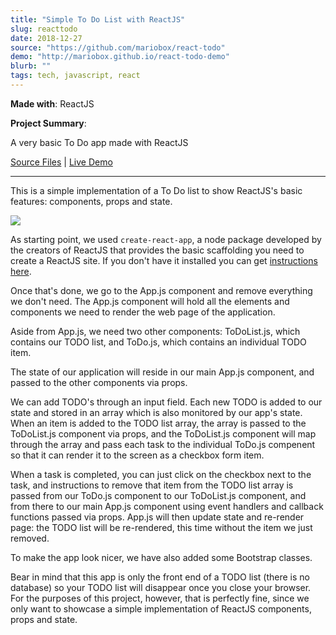 ```yaml
---
title: "Simple To Do List with ReactJS"
slug: reacttodo	
date: 2018-12-27
source: "https://github.com/mariobox/react-todo"
demo: "http://mariobox.github.io/react-todo-demo"
blurb: ""
tags: tech, javascript, react
---
```


**Made with**: <i class="icon-reactjs"></i> ReactJS

**Project Summary**: 

A very basic To Do app made with ReactJS

[Source Files](https://github.com/mariobox/react-todo) | [Live Demo](http://mariobox.github.io/react-todo-demo) <hr class="art" />

This is a simple implementation of a To Do list to show ReactJS's basic features: components, props and state.

<img src="https://66.media.tumblr.com/80b5e831b75a9c617c52d013baf8d384/tumblr_pkeoj0MHGO1qz7ur9o1_1280.png" />

As starting point, we used <code>create-react-app</code>, a node package developed by the creators of ReactJS that provides the basic scaffolding you need to create a ReactJS site. If you don't have it installed you can get [instructions here](https://gist.github.com/gaearon/4064d3c23a77c74a3614c498a8bb1c5f).

Once that's done, we go to the App.js component and remove everything we don't need. The App.js component will hold all the elements and components we need to render the web page of the application.

Aside from App.js, we need two other components: ToDoList.js, which contains our TODO list, and ToDo.js, which contains an individual TODO item.

The state of our application will reside in our main App.js component, and passed to the other components via props.

We can add TODO's through an input field. Each new TODO is added to our state and stored in an array which is also monitored by our app's state. When an item is added to the TODO list array, the array is passed to the ToDoList.js component via props, and the ToDoList.js component will map through the array and pass each task to the individual ToDo.js compenent so that it can render it to the screen as a checkbox form item.

When a task is completed, you can just click on the checkbox next to the task, and instructions to remove that item from the TODO list array is passed from our ToDo.js component to our ToDoList.js component, and from there to our main App.js component using event handlers and callback functions passed via props. App.js will then update state and re-render page: the TODO list will be re-rendered, this time without the item we just removed.

To make the app look nicer, we have also added some Bootstrap classes.

Bear in mind that this app is only the front end of a TODO list (there is no database) so your TODO list will disappear once you close your browser. For the purposes of this project, however, that is perfectly fine, since we only want to showcase a simple implementation of ReactJS components, props and state. 

